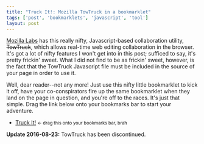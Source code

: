```yaml
---
title: "Truck It!: Mozilla TowTruck in a bookmarklet"
tags: ['post', 'bookmarklets', 'javascript', 'tool']
layout: post
---
```


[Mozilla Labs](https://www.mozillalabs.com/) has this really nifty,
Javascript-based collaboration utility, ~~TowTruck~~, which allows
real-time web editing collaboration in the browser. It's got a lot of
nifty features I won't get into in this post; sufficed to say, it's
pretty frickin' sweet. What I did not find to be as frickin' sweet,
however, is the fact that the TowTruck Javascript file must be included
in the source of your page in order to use it.<!--more-->

Well, dear reader--not any more! Just use this nifty little bookmarklet
to kick it off, have your co-conspirators fire up the same bookmarklet
when they land on the page in question, and you're off to the races.
It's just that simple. Drag the link below onto your bookmarks bar to
start your adventure.

- <a href="javascript:(function(d,s)%7Bs=d.createElement('script');s.setAttribute('src',%20'https://towtruck.mozillalabs.com/towtruck.js');d.body.appendChild(s);s.onload=function()%7BTowTruck();%7D;%7D(document))">Truck It!</a>
  <small>← drag this onto your bookmarks bar, brah</small>

**Update 2016-08-23:** TowTruck has been discontinued.
